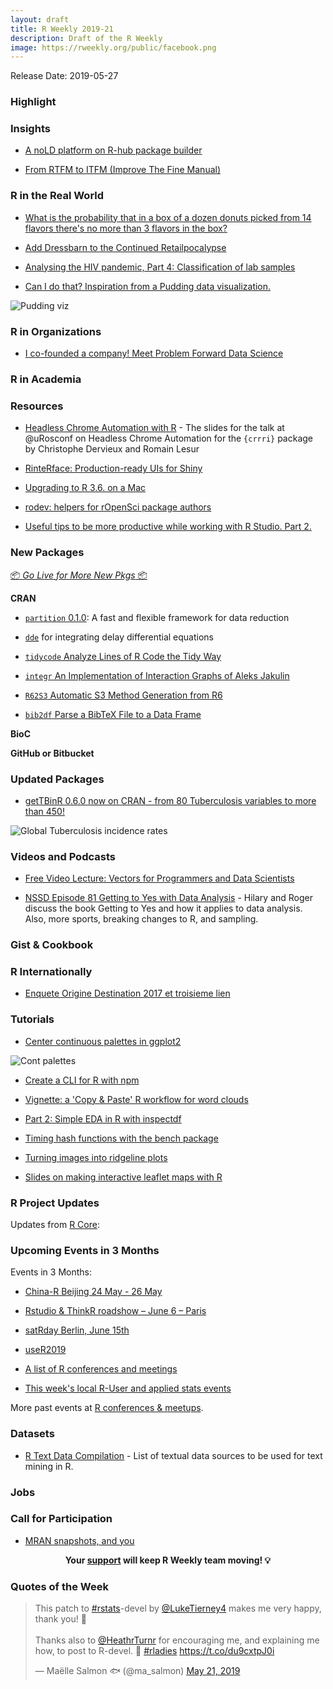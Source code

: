 ```yaml
---
layout: draft
title: R Weekly 2019-21
description: Draft of the R Weekly
image: https://rweekly.org/public/facebook.png
---
```


Release Date: 2019-05-27

###  Highlight



### Insights

+ [A noLD platform on R-hub package builder](https://blog.r-hub.io/2019/05/21/nold/)

+ [From RTFM to ITFM (Improve The Fine Manual)](https://yihui.name/en/2019/05/rtfm-or-itfm/)

### R in the Real World

+ [What is the probability that in a box of a dozen donuts picked from 14 flavors there's no more than 3 flavors in the box?](https://ntguardian.wordpress.com/2019/05/20/probability-box-dozen-donuts-no-more-than-3-flavors-in-the-box/)

+ [Add Dressbarn to the Continued Retailpocalypse](https://rud.is/b/2019/05/21/add-dressbarn-to-the-continued-retailpocalypse)

+ [Analysing the HIV pandemic, Part 4: Classification of lab samples](https://rviews.rstudio.com/2019/05/23/pipeline-for-analysing-hiv-part-4/)

+ [Can I do that? Inspiration from a Pudding data visualization.](https://austinwehrwein.com/data-visualization/winningest/)

![Pudding viz](https://raw.githubusercontent.com/rweekly/image/master/2019/pudding_data_viz.png)

###  R in Organizations

+ [I co-founded a company! Meet Problem Forward Data Science](https://simplystatistics.org/2019/05/20/i-co-founded-a-company-meet-problem-forward-data-science/)


###  R in Academia



###  Resources

+ [Headless Chrome Automation with R](https://speakerdeck.com/rlesur/headless-chrome-automation-with-r-the-crrri-package) - The slides for the talk at @uRosconf on Headless Chrome Automation for the `{crrri}` package by Christophe Dervieux and Romain Lesur

+ [RinteRface: Production-ready UIs for Shiny](https://rinterface.com/shiny/talks/index.html)

+ [Upgrading to R 3.6. on a Mac](https://ibecav.github.io/update_libraries)

+ [rodev: helpers for rOpenSci package authors](https://ropensci.org/technotes/2019/05/21/rodev/)

+ [Useful tips to be more productive while working with R Studio. Part 2.](https://appsilon.com/r-studio-shortcuts-and-tips-part-2/)

###  New Packages

<p class="added-hostname"><a href="https://rweekly.org/live" target="_blank" class="externalLink">📦 <i>Go Live for More New Pkgs</i> 📦</a></p>

**CRAN**

+ [`partition` 0.1.0](https://malco.io/2019/05/20/introducing-the-partition-package/): A fast and flexible framework for data reduction

+ [`dde`](https://reside-ic.github.io/blog/dde-1.0.0/) for integrating delay differential equations

+ [`tidycode` Analyze Lines of R Code the Tidy Way](https://cran.r-project.org/package=tidycode)

+ [`integr` An Implementation of Interaction Graphs of Aleks Jakulin](https://cran.r-project.org/package=integr)

+ [`R62S3` Automatic S3 Method Generation from R6](https://cran.r-project.org/package=R62S3)

+ [`bib2df` Parse a BibTeX File to a Data Frame](https://cran.r-project.org/package=bib2df)

**BioC**



**GitHub or Bitbucket**



### Updated Packages

+ [getTBinR 0.6.0 now on CRAN - from 80 Tuberculosis variables to more than 450!](https://www.samabbott.co.uk/post/gettbinr-6-0/)

![Global Tuberculosis incidence rates](https://raw.githubusercontent.com/seabbs/seabbs.github.io/sources/static/img/getTBinR/storyboard-6-0.png)



###  Videos and Podcasts

+ [Free Video Lecture: Vectors for Programmers and Data Scientists](http://www.win-vector.com/blog/2019/05/free-video-lecture-vectors-for-programmers-and-data-scientists/)

+ [NSSD Episode 81 Getting to Yes with Data Analysis](http://nssdeviations.com/81-getting-to-yes-with-data-analysis) - Hilary and Roger discuss the book Getting to Yes and how it applies to data analysis. Also, more sports, breaking changes to R, and sampling.

### Gist & Cookbook



### R Internationally

+ [Enquete Origine Destination 2017 et troisieme lien](https://www.simoncoulombe.com/2019/05/eod2017/)

###  Tutorials

+ [Center continuous palettes in ggplot2](https://www.hvitfeldt.me/blog/center-continuous-palettes-in-ggplot2/)

![Cont palettes](https://raw.githubusercontent.com/rweekly/image/master/2019/cont_palette_ggplot2.png)

+ [Create a CLI for R with npm](https://colinfay.me/create-r-cli-npm/)

+ [Vignette: a 'Copy & Paste' R workflow for word clouds](https://martinctc.github.io/blog/Copy-and-paste_wordclouds_in_R/)

+ [Part 2: Simple EDA in R with inspectdf](https://www.littlemissdata.com/blog/inspectdf)

+ [Timing hash functions with the bench package](https://www.jumpingrivers.com/blog/digest-timings-bench-package/)

+ [Turning images into ridgeline plots](https://atrebas.github.io/post/2019-05-18-images-to-ridges/)

+ [Slides on making interactive leaflet maps with R](https://pakillo.github.io/r-leaflet-maps/r-leaflet-maps-slides.html)

<!--<div class="post-more-begi
n></div><div class="post-more-end"></div>-->

###  R Project Updates

Updates from [R Core](http://developer.r-project.org/blosxom.cgi/R-devel/NEWS):


###  Upcoming Events in 3 Months

Events in 3 Months:

+ [China-R Beijing 24 May - 26 May](https://cosx.org/2019/03/12th-china-r-beijing-announcement/)

+ [Rstudio & ThinkR roadshow – June 6 – Paris](https://rtask.thinkr.fr/blog/rstudio-thinkr-roadshow-june-6-paris)

+ [satRday Berlin, June 15th](https://berlin2019.satrdays.org)

+ [useR2019](http://www.user2019.fr/)

+ [A list of R conferences and meetings](https://jumpingrivers.github.io/meetingsR/events.html)

+ [This week's local R-User and applied stats events](https://community.rstudio.com/c/irl)

More past events at [R conferences & meetups](https://conf.rweekly.org).

### Datasets

+ [R Text Data Compilation](https://github.com/EmilHvitfeldt/R-text-data) - List of textual data sources to be used for text mining in R.


### Jobs




###  Call for Participation

+ [MRAN snapshots, and you](https://blog.revolutionanalytics.com/2019/05/cran-snapshots-and-you.html)

<p class="hide-support added-hostname support-rweekly" style="text-align: center;font-weight: bold;">Your <a class="non-visited externalLink" href="https://www.patreon.com/rweekly" onclick="pas(this)">support</a> will keep R Weekly team moving! 💡</p>

###  Quotes of the Week

<blockquote class="twitter-tweet" data-lang="en"><p lang="en" dir="ltr">This patch to <a href="https://twitter.com/hashtag/rstats?src=hash&amp;ref_src=twsrc%5Etfw">#rstats</a>-devel by <a href="https://twitter.com/LukeTierney4?ref_src=twsrc%5Etfw">@LukeTierney4</a> makes me very happy, thank you! 🎉 <br><br>Thanks also to <a href="https://twitter.com/HeathrTurnr?ref_src=twsrc%5Etfw">@HeathrTurnr</a> for encouraging me, and explaining me how, to post to R-devel. 💜 <a href="https://twitter.com/hashtag/rladies?src=hash&amp;ref_src=twsrc%5Etfw">#rladies</a> <a href="https://t.co/du9cxtpJ0i">https://t.co/du9cxtpJ0i</a></p>&mdash; Maëlle Salmon 🐟 (@ma_salmon) <a href="https://twitter.com/ma_salmon/status/1130842995375214592?ref_src=twsrc%5Etfw">May 21, 2019</a></blockquote>
